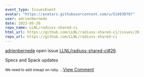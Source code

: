 ```yaml
---
event_type: IssuesEvent
avatar: "https://avatars.githubusercontent.com/u/51493078?"
user: adrienbernede
date: 2023-05-26
repo_name: LLNL/radiuss-shared-ci
html_url: https://github.com/LLNL/radiuss-shared-ci/issues/26
repo_url: https://github.com/LLNL/radiuss-shared-ci
---
```


<a href='https://github.com/adrienbernede' target='_blank'>adrienbernede</a> open issue <a href='https://github.com/LLNL/radiuss-shared-ci/issues/26' target='_blank'>LLNL/radiuss-shared-ci#26</a>.

<p>Specs and Spack updates</p><small>We need to add oneapi on ruby....</small><a href='https://github.com/LLNL/radiuss-shared-ci/issues/26' target='_blank'>View Comment</a>